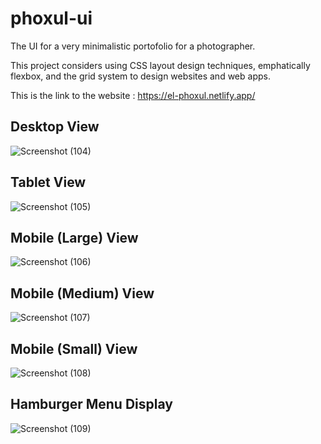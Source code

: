 # phoxul-ui

The UI for a very minimalistic portofolio for a photographer.

This project considers using CSS layout design techniques, emphatically flexbox, and the grid system to design websites and web apps. 

This is the link to the website : https://el-phoxul.netlify.app/ 

## Desktop View 

![Screenshot (104)](https://user-images.githubusercontent.com/109716271/229799689-239146a6-af24-4367-8d95-f3df8fbfa229.png)

## Tablet View

![Screenshot (105)](https://user-images.githubusercontent.com/109716271/229802109-d1cb2198-a00e-4fb7-93fb-3a277120cce8.png)

## Mobile (Large) View

![Screenshot (106)](https://user-images.githubusercontent.com/109716271/229802115-2e72fc4a-c411-42f2-bba6-c480dafd79c3.png)


## Mobile (Medium) View
![Screenshot (107)](https://user-images.githubusercontent.com/109716271/229802127-7df6a545-4791-46ac-b3d3-d9c6779b080d.png)


## Mobile (Small) View

![Screenshot (108)](https://user-images.githubusercontent.com/109716271/229802100-76e04e77-8a98-42fa-95c6-f0e34e3e43f2.png)

## Hamburger Menu Display 

![Screenshot (109)](https://user-images.githubusercontent.com/109716271/229802106-132f1238-5388-4f19-88b8-16b57412237c.png)
